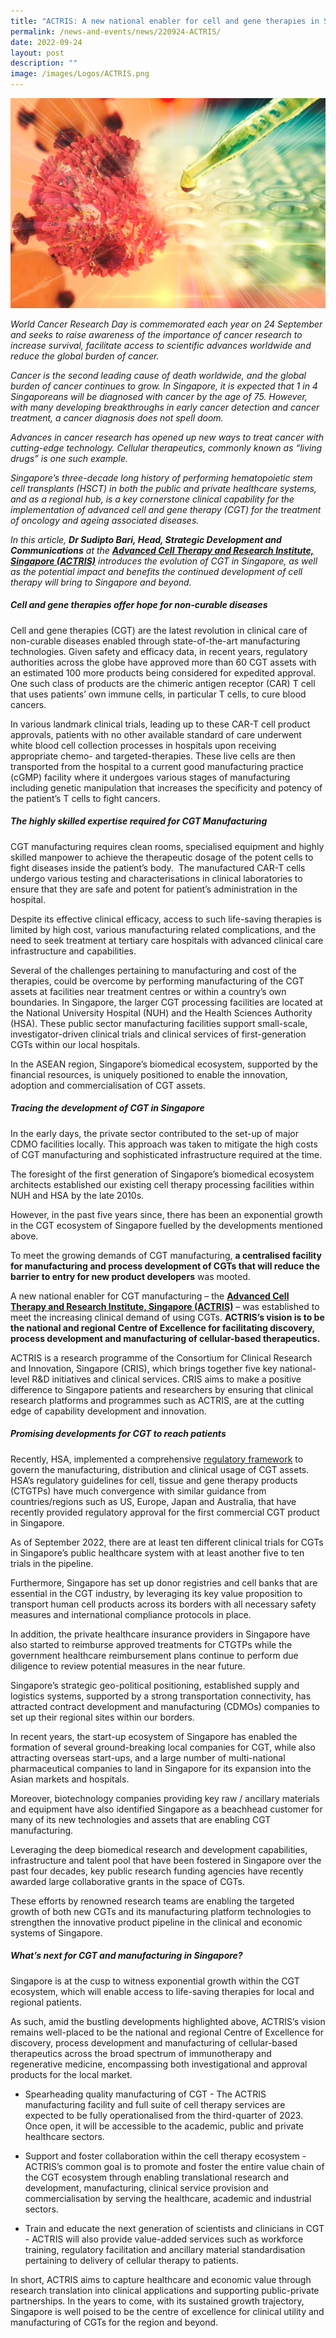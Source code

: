 ```yaml
---
title: "ACTRIS: A new national enabler for cell and gene therapies in Singapore"
permalink: /news-and-events/news/220924-ACTRIS/
date: 2022-09-24
layout: post
description: ""
image: /images/Logos/ACTRIS.png
---
```


![](/images/Resources_News/220924_ACTRIS/ACTRIS.png)

_World Cancer Research Day is commemorated each year on 24 September and seeks_ _to_ _raise awareness of_ _the_ _importance of cancer research to increase survival, facilitate access to scientific advances worldwide and reduce the global burden of cancer._ 

_Cancer is the second leading cause of death worldwide, and the global burden of cancer continues to grow. In Singapore, it is expected that 1 in 4 Singaporeans will be diagnosed with cancer by the age of 75. However, with many developing breakthroughs in early cancer detection and cancer treatment, a cancer diagnosis does not spell doom._ 

_Advances in cancer research has opened up new ways to treat cancer with cutting-edge technology. Cellular therapeutics, commonly known as “living drugs” is one such example._ 

_Singapore’s_ _three-decade long history of performing hematopoietic stem cell transplants (HSCT) in both the public and private healthcare systems, and as a regional hub, is a key cornerstone clinical capability for the implementation of advanced cell and gene therapy (CGT) for the treatment of oncology and ageing associated diseases._ 

_In this article, **Dr Sudipto Bari, Head, Strategic Development and Communications** at the **[Advanced Cell Therapy and Research Institute, Singapore (ACTRIS)](https://for.sg/actris)** introduces the evolution of CGT in Singapore, as well as the potential impact and benefits the continued development of cell therapy will bring to Singapore and beyond._ 

##### Cell and gene therapies offer hope for non-curable diseases

Cell and gene therapies (CGT) are the latest revolution in clinical care of non-curable diseases enabled through state-of-the-art manufacturing technologies. Given safety and efficacy data, in recent years, regulatory authorities across the globe have approved more than 60 CGT assets with an estimated 100 more products being considered for expedited approval. One such class of products are the chimeric antigen receptor (CAR) T cell that uses patients’ own immune cells, in particular T cells, to cure blood cancers.

In various landmark clinical trials, leading up to these CAR-T cell product approvals, patients with no other available standard of care underwent white blood cell collection processes in hospitals upon receiving appropriate chemo- and targeted-therapies. These live cells are then transported from the hospital to a current good manufacturing practice (cGMP) facility where it undergoes various stages of manufacturing including genetic manipulation that increases the specificity and potency of the patient’s T cells to fight cancers.

##### The highly skilled expertise required for CGT Manufacturing 
CGT manufacturing requires clean rooms, specialised equipment and highly skilled manpower to achieve the therapeutic dosage of the potent cells to fight diseases inside the patient’s body.  The manufactured CAR-T cells undergo various testing and characterisations in clinical laboratories to ensure that they are safe and potent for patient’s administration in the hospital.

Despite its effective clinical efficacy, access to such life-saving therapies is limited by high cost, various manufacturing related complications, and the need to seek treatment at tertiary care hospitals with advanced clinical care infrastructure and capabilities.

Several of the challenges pertaining to manufacturing and cost of the therapies, could be overcome by performing manufacturing of the CGT assets at facilities near treatment centres or within a country’s own boundaries. In Singapore, the larger CGT processing facilities are located at the National University Hospital (NUH) and the Health Sciences Authority (HSA). These public sector manufacturing facilities support small-scale, investigator-driven clinical trials and clinical services of first-generation CGTs within our local hospitals.

In the ASEAN region, Singapore’s biomedical ecosystem, supported by the financial resources, is uniquely positioned to enable the innovation, adoption and commercialisation of CGT assets.

##### Tracing the development of CGT in Singapore

In the early days, the private sector contributed to the set-up of major CDMO facilities locally. This approach was taken to mitigate the high costs of CGT manufacturing and sophisticated infrastructure required at the time.

The foresight of the first generation of Singapore’s biomedical ecosystem architects established our existing cell therapy processing facilities within NUH and HSA by the late 2010s.

However, in the past five years since, there has been an exponential growth in the CGT ecosystem of Singapore fuelled by the developments mentioned above.

To meet the growing demands of CGT manufacturing, **a centralised facility for manufacturing and process development of CGTs that will reduce the barrier to entry for new product developers** was mooted.

A new national enabler for CGT manufacturing – the [**Advanced Cell Therapy and Research Institute, Singapore (ACTRIS)**](https://for.sg/actris) – was established to meet the increasing clinical demand of using CGTs. **ACTRIS’s vision is to be the national and regional Centre of Excellence for facilitating discovery, process development and manufacturing of cellular-based therapeutics.**

ACTRIS is a research programme of the Consortium for Clinical Research and Innovation, Singapore (CRIS), which brings together five key national-level R&D initiatives and clinical services. CRIS aims to make a positive difference to Singapore patients and researchers by ensuring that clinical research platforms and programmes such as ACTRIS, are at the cutting edge of capability development and innovation.

##### Promising developments for CGT to reach patients
Recently, HSA, implemented a comprehensive [regulatory framework](https://www.hsa.gov.sg/ctgtp/regulatory-overview) to govern the manufacturing, distribution and clinical usage of CGT assets. HSA’s regulatory guidelines for cell, tissue and gene therapy products (CTGTPs) have much convergence with similar guidance from countries/regions such as US, Europe, Japan and Australia, that have recently provided regulatory approval for the first commercial CGT product in Singapore.

As of September 2022, there are at least ten different clinical trials for CGTs in Singapore’s public healthcare system with at least another five to ten trials in the pipeline.

Furthermore, Singapore has set up donor registries and cell banks that are essential in the CGT industry, by leveraging its key value proposition to transport human cell products across its borders with all necessary safety measures and international compliance protocols in place.

In addition, the private healthcare insurance providers in Singapore have also started to reimburse approved treatments for CTGTPs while the government healthcare reimbursement plans continue to perform due diligence to review potential measures in the near future.

Singapore’s strategic geo-political positioning, established supply and logistics systems, supported by a strong transportation connectivity, has attracted contract development and manufacturing (CDMOs) companies to set up their regional sites within our borders.

In recent years, the start-up ecosystem of Singapore has enabled the formation of several ground-breaking local companies for CGT, while also attracting overseas start-ups, and a large number of multi-national pharmaceutical companies to land in Singapore for its expansion into the Asian markets and hospitals.

Moreover, biotechnology companies providing key raw / ancillary materials and equipment have also identified Singapore as a beachhead customer for many of its new technologies and assets that are enabling CGT manufacturing.

Leveraging the deep biomedical research and development capabilities, infrastructure and talent pool that have been fostered in Singapore over the past four decades, key public research funding agencies have recently awarded large collaborative grants in the space of CGTs.

These efforts by renowned research teams are enabling the targeted growth of both new CGTs and its manufacturing platform technologies to strengthen the innovative product pipeline in the clinical and economic systems of Singapore.

##### What’s next for CGT and manufacturing in Singapore?
Singapore is at the cusp to witness exponential growth within the CGT ecosystem, which will enable access to life-saving therapies for local and regional patients.

As such, amid the bustling developments highlighted above, ACTRIS’s vision remains well-placed to be the national and regional Centre of Excellence for discovery, process development and manufacturing of cellular-based therapeutics across the broad spectrum of immunotherapy and regenerative medicine, encompassing both investigational and approval products for the local market.

*   Spearheading quality manufacturing of CGT - The ACTRIS manufacturing facility and full suite of cell therapy services are expected to be fully operationalised from the third-quarter of 2023. Once open, it will be accessible to the academic, public and private healthcare sectors.

*   Support and foster collaboration within the cell therapy ecosystem - ACTRIS’s common goal is to promote and foster the entire value chain of the CGT ecosystem through enabling translational research and development, manufacturing, clinical service provision and commercialisation by serving the healthcare, academic and industrial sectors.

*   Train and educate the next generation of scientists and clinicians in CGT - ACTRIS will also provide value-added services such as workforce training, regulatory facilitation and ancillary material standardisation pertaining to delivery of cellular therapy to patients.

In short, ACTRIS aims to capture healthcare and economic value through research translation into clinical applications and supporting public-private partnerships. In the years to come, with its sustained growth trajectory, Singapore is well poised to be the centre of excellence for clinical utility and manufacturing of CGTs for the region and beyond.